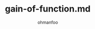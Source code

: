 ---
Aliases:
- '#gain-of-function'
author: ohmanfoo
created: '[[2022]]-07-07'
source: '#todo'
tags: ''
title: gain-of-function.md
---